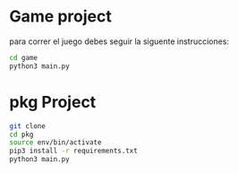 # Game project 
para correr el juego debes seguir la siguente instrucciones:


```sh
cd game
python3 main.py
```
# pkg Project
```sh
git clone
cd pkg
source env/bin/activate
pip3 install -r requirements.txt
python3 main.py
```
